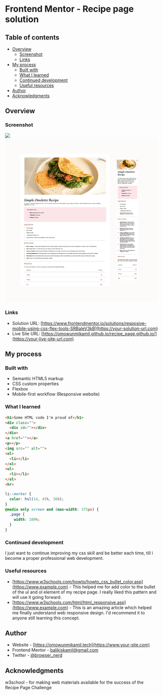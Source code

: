 # Frontend Mentor - Recipe page solution

## Table of contents

- [Overview](#overview)
  - [Screenshot](#screenshot)
  - [Links](#links)
- [My process](#my-process)
  - [Built with](#built-with)
  - [What I learned](#what-i-learned)
  - [Continued development](#continued-development)
  - [Useful resources](#useful-resources)
- [Author](#author)
- [Acknowledgments](#acknowledgments)

## Overview

### Screenshot

![](./screenshot.)
<img src="assets/images/README-image.png" alt="Project Screenshot">


### Links

- Solution URL: [https://www.frontendmentor.io/solutions/resposive-mobile-using-css-flex-tools-SRBaleV3kB](https://your-solution-url.com)
- Live Site URL: [https://omowunmikamil.github.io/recipe_page.github.io/](https://your-live-site-url.com)

## My process

### Built with

- Semantic HTML5 markup
- CSS custom properties
- Flexbox
- Mobile-first workflow (Responsive website)

### What I learned

```html
<h1>Some HTML code I'm proud of</h1>
<div class="">
  <div id=""></div>
</div>
<a href=""></a>
<p></p>
<img src="" alt="">
<ol>
  <li></li>
</ol>
<ul>
  <li></li>
</ul>
<hr>
```
```css
li::marker {
  color: hsl(14, 45%, 36%);
}
@media only screen and (max-width: 375px) {
  .page {
    width: 100%;
  }
}
```

### Continued development

I just want to continue improving my css skill and be better each time, till i become a proper professional web development.

### Useful resources

- [https://www.w3schools.com/howto/howto_css_bullet_color.asp](https://www.example.com) - This helped me for add color to the bullet of the ul and ol element of my recipe page. I really liked this pattern and will use it going forward.
- [https://www.w3schools.com/html/html_responsive.asp](https://www.example.com) - This is an amazing article which helped me finally understand web responsive design. I'd recommend it to anyone still learning this concept.

## Author

- Website - [https://omowunmikamil.tech](https://www.your-site.com)
- Frontend Mentor - [balikiskamil@gmail.com](https://www.frontendmentor.io/profile/yourusername)
- Twitter - [@browser_nerd](https://www.twitter.com/yourusername)

## Acknowledgments
w3school - for making web materials available for the success of the Recipe Page Challenge
